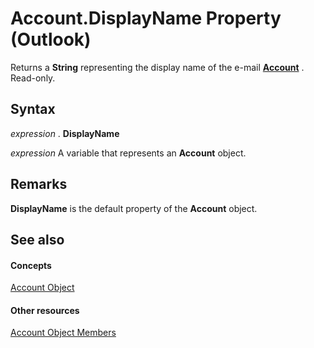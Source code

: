 
# Account.DisplayName Property (Outlook)

Returns a  **String** representing the display name of the e-mail **[Account](f624438c-4e45-2822-18b6-bfe8074a33c0.md)** . Read-only.


## Syntax

 _expression_ . **DisplayName**

 _expression_ A variable that represents an **Account** object.


## Remarks

 **DisplayName** is the default property of the **Account** object.


## See also


#### Concepts


[Account Object](f624438c-4e45-2822-18b6-bfe8074a33c0.md)
#### Other resources


[Account Object Members](37759c57-d1ec-775c-cbe6-75c8f314d196.md)
